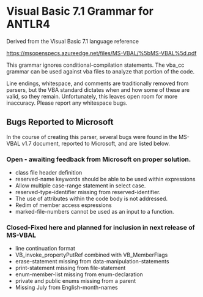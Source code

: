 # Visual Basic 7.1 Grammar for ANTLR4

Derived from the Visual Basic 7.1 language reference

https://msopenspecs.azureedge.net/files/MS-VBAL/%5bMS-VBAL%5d.pdf

This grammar ignores conditional-compilation statements. The vba_cc grammar can be used against vba files to analyze that portion of the code.

Line endings, whitespace, and comments are traditionally removed from parsers, but the VBA standard dictates when and how some of these are valid, so they remain. Unfortunately, this leaves open room for more inaccuracy. Please report any whitespace bugs.
## Bugs Reported to Microsoft
In the course of creating this parser, several bugs were found in the MS-VBAL v1.7 document, reported to Microsoft, and are listed below.
### Open - awaiting feedback from Microsoft on proper solution.
* class file header definition
* reserved-name keywords should be able to be used within expressions
* Allow multiple case-range statement in select case.
* reserved-type-identifier missing from reserved-identifier.
* The use of attributes within the code body is not addressed.
* Redim of member access espressions
* marked-file-numbers cannot be used as an input to a function.

### Closed-Fixed here and planned for inclusion in next release of MS-VBAL
* line continuation format
* VB_invoke_propertyPutRef combined with VB_MemberFlags
* erase-statement missing from data-manipulation-statements
* print-statement missing from file-statement
* enum-member-list missing from enum-declaration
* private and public enums missing from a parent
* Missing July from English-month-names
